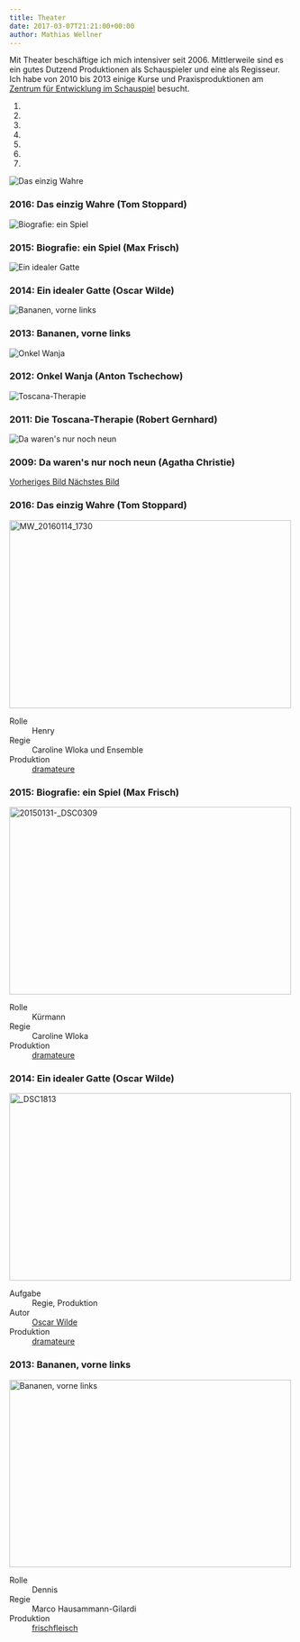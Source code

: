 ```yaml
---
title: Theater
date: 2017-03-07T21:21:00+00:00
author: Mathias Wellner
---
```

Mit Theater beschäftige ich mich intensiver seit 2006. Mittlerweile sind es ein gutes Dutzend Produktionen als Schauspieler und eine als Regisseur. Ich habe von 2010 bis 2013 einige Kurse und Praxisproduktionen am [Zentrum für Entwicklung im Schauspiel](http://www.zes-info.ch) besucht.

<div id="actingPhotos" class="carousel slide mb-5" data-ride="carousel">
  <ol class="carousel-indicators">
    <li data-target="#actingPhotos" data-slide-to="0" class="active"></li>
    <li data-target="#actingPhotos" data-slide-to="1"></li>
    <li data-target="#actingPhotos" data-slide-to="2"></li>
    <li data-target="#actingPhotos" data-slide-to="3"></li>
    <li data-target="#actingPhotos" data-slide-to="4"></li>
    <li data-target="#actingPhotos" data-slide-to="5"></li>
    <li data-target="#actingPhotos" data-slide-to="6"></li>
  </ol>
  <div class="carousel-inner" role="listbox">
    <div class="carousel-item active">
      <img class="d-block img-fluid" 
      src="https://c1.staticflickr.com/2/1639/24451385654_d67b5c3b80_n.jpg"
      srcset="https://c1.staticflickr.com/2/1639/24451385654_d67b5c3b80_c.jpg 800w, https://c1.staticflickr.com/2/1639/24451385654_e37dec15b8_o.jpg 1620w" alt="Das einzig Wahre">
      <div class="carousel-caption d-none d-md-block">
        <h3>2016: Das einzig Wahre (Tom Stoppard)</h3>
      </div>
    </div>
    <div class="carousel-item">
      <img class="d-block img-fluid" src="https://c1.staticflickr.com/3/2888/33325170016_d1d2fa7021_n.jpg" srcset="https://c1.staticflickr.com/3/2888/33325170016_d1d2fa7021_c.jpg 800w, https://c1.staticflickr.com/3/2888/33325170016_38e90fe878_o.jpg 1600w" alt="Biografie: ein Spiel">
      <div class="carousel-caption d-none d-md-block">
        <h3>2015: Biografie: ein Spiel (Max Frisch)</h3>
      </div>
    </div>
    <div class="carousel-item">
      <img class="d-block img-fluid" src="https://c1.staticflickr.com/4/3681/33277007061_0f0e6ac5fd_n.jpg" srcset="https://c1.staticflickr.com/4/3681/33277007061_0f0e6ac5fd_c.jpg 800w, https://c1.staticflickr.com/4/3681/33277007061_59f1b2949c_o.jpg 1024w" alt="Ein idealer Gatte">
      <div class="carousel-caption d-none d-md-block">
        <h3>2014: Ein idealer Gatte (Oscar Wilde)</h3>
      </div>
    </div>
    <div class="carousel-item">
      <img class="d-block img-fluid" src="https://c1.staticflickr.com/8/7351/11425002584_8ea92381e3_o.jpg" alt="Bananen, vorne links">
      <div class="carousel-caption d-none d-md-block">
        <h3>2013: Bananen, vorne links</h3>
      </div>      
    </div>
    <div class="carousel-item">
      <img class="d-block img-fluid" src="https://c1.staticflickr.com/4/3811/33405103085_5f49390215_n.jpg" srcset="https://c1.staticflickr.com/4/3811/33405103085_5f49390215_c.jpg 800w, https://c1.staticflickr.com/4/3811/33405103085_6926a2df0d_o.jpg 1024w" alt="Onkel Wanja">
      <div class="carousel-caption d-none d-md-block">
        <h3>2012: Onkel Wanja (Anton Tschechow)</h3>
      </div>
    </div>
    <div class="carousel-item">
      <img class="d-block img-fluid" src="https://c1.staticflickr.com/1/751/32562572144_7e616dc728_n.jpg" srcset="https://c1.staticflickr.com/1/751/32562572144_7e616dc728_c.jpg 800w, https://c1.staticflickr.com/1/751/32562572144_cc3eecbbe5_o.jpg 2000w" alt="Toscana-Therapie">
      <div class="carousel-caption d-none d-md-block">
        <h3>2011: Die Toscana-Therapie (Robert Gernhard)</h3>
      </div>      
    </div>
    <div class="carousel-item">
      <img class="d-block img-fluid" src="https://c1.staticflickr.com/4/3126/2573026271_4a331f293b_o.jpg" alt="Da waren's nur noch neun">
      <div class="carousel-caption d-none d-md-block">
        <h3>2009: Da waren's nur noch neun (Agatha Christie)</h3>
      </div>      
    </div>
    <a class="carousel-control-prev" href="#actingPhotos" role="button" data-slide="prev">
      <span class="carousel-control-prev-icon" aria-hidden="true"></span>
      <span class="sr-only">Vorheriges Bild</span>
    </a>
    <a class="carousel-control-next" href="#actingPhotos" role="button" data-slide="next">
      <span class="carousel-control-next-icon" aria-hidden="true"></span>
      <span class="sr-only">Nächstes Bild</span>
    </a>    
  </div>
</div>

### 2016: Das einzig Wahre (Tom Stoppard)

<div class="row">
  <div class="col-12 col-sm-6 col-lg-4">
    <a data-flickr-embed="false" href="https://www.flickr.com/photos/mwellner/24390569666/in/album-72157659314528606/" title="MW_20160114_1730"><img class="mt-0" src="https://c1.staticflickr.com/2/1442/24390569666_2f4a6025bd.jpg" width="500" height="334" alt="MW_20160114_1730"></a>
  </div>
  <div class="col-12 col-sm-6">
    <dl>
      <dt>Rolle</dt>
      <dd>Henry</dd>
      <dt>Regie</dt>
      <dd>Caroline Wloka und Ensemble</dd>
      <dt>Produktion</dt>
      <dd><a href="http://www.dramateure.ch">dramateure</a></dd>
    </dl>
  </div>
</div>

### 2015: Biografie: ein Spiel (Max Frisch)

<div class="row">
  <div class="col-12 col-sm-6 col-lg-4">
    <a data-flickr-embed="false"  href="https://www.flickr.com/photos/mwellner/32983162710/in/album-72157677867335763/" title="20150131-_DSC0309"><img class="mt-0" src="https://c1.staticflickr.com/4/3794/32983162710_e5e651a431.jpg" width="500" height="333" alt="20150131-_DSC0309"></a>
  </div>
  <div class="col-12 col-sm-6">
    <dl>
      <dt>Rolle</dt>
      <dd>Kürmann</dd>
      <dt>Regie</dt>
      <dd>Caroline Wloka</dd>
      <dt>Produktion</dt>
      <dd><a href="http://www.dramateure.ch">dramateure</a></dd>
    </dl>
  </div>
</div>

### 2014: Ein idealer Gatte (Oscar Wilde)

<div class="row">
  <div class="col-12 col-sm-6 col-lg-4">
    <a data-flickr-embed="false" href="https://www.flickr.com/photos/mwellner/32562383644/in/album-72157678988387732/" title="_DSC1813"><img class="mt-0" src="https://c1.staticflickr.com/1/769/32562383644_07f1135b51.jpg" width="500" height="333" alt="_DSC1813"></a>
  </div>
  <div class="col-12 col-sm-6">
    <dl>
      <dt>Aufgabe</dt>
      <dd>Regie, Produktion</dd>
      <dt>Autor</dt>
      <dd><a href="https://de.wikipedia.org/wiki/Oscar_Wilde">Oscar Wilde</a></dd>
      <dt>Produktion</dt>
      <dd><a href="http://www.dramateure.ch">dramateure</a></dd>
    </dl>
  </div>
</div>

### 2013: Bananen, vorne links

<div class="row">
  <div class="col-12 col-sm-6 col-lg-4">
    <a data-flickr-embed="false" href="https://www.flickr.com/photos/mwellner/11425143673/in/album-72157638774117585/" title="Bananen, vorne links"><img class="mt-0" src="https://c1.staticflickr.com/3/2853/11425143673_6df8b68916.jpg" width="500" height="333" alt="Bananen, vorne links"></a>
  </div>
  <div class="col-12 col-sm-6">
    <dl>
      <dt>Rolle</dt>
      <dd>Dennis</dd>
      <dt>Regie</dt>
      <dd>Marco Hausammann-Gilardi</dd>
      <dt>Produktion</dt>
      <dd><a href="http://theater-frischfleisch.ch/">frischfleisch</a></dd>
    </dl>
  </div>
</div>
